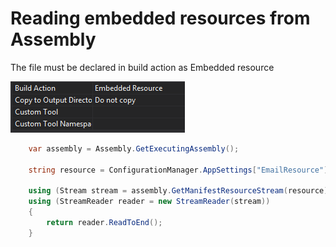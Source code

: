 # Reading embedded resources from Assembly

The file must be declared in build action as Embedded resource

![Embedded Resource](images/embedded.png)

```csharp
    var assembly = Assembly.GetExecutingAssembly();
    
    string resource = ConfigurationManager.AppSettings["EmailResource"];
    
    using (Stream stream = assembly.GetManifestResourceStream(resource))
    using (StreamReader reader = new StreamReader(stream))
    {
        return reader.ReadToEnd();
    }
```
